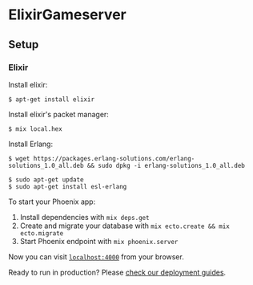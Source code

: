 # ElixirGameserver

## Setup

### Elixir
  Install elixir:

    $ apt-get install elixir

  Install elixir's packet manager:
  
    $ mix local.hex
    
  Install Erlang:
  
    $ wget https://packages.erlang-solutions.com/erlang-solutions_1.0_all.deb && sudo dpkg -i erlang-solutions_1.0_all.deb
    
    $ sudo apt-get update
    $ sudo apt-get install esl-erlang
    
    
To start your Phoenix app:

  1. Install dependencies with `mix deps.get`
  2. Create and migrate your database with `mix ecto.create && mix ecto.migrate`
  3. Start Phoenix endpoint with `mix phoenix.server`

Now you can visit [`localhost:4000`](http://localhost:4000) from your browser.

Ready to run in production? Please [check our deployment guides](http://www.phoenixframework.org/docs/deployment).
